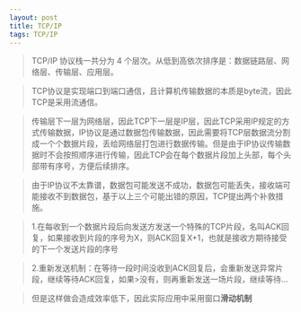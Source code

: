 ```yaml
---
layout: post
title: TCP/IP
tags: TCP/IP
---
```


> TCP/IP 协议栈一共分为 4 个层次。从低到高依次排序是：数据链路层、网络层、传输层、应用层。

> TCP协议是实现端口到端口通信，且计算机传输数据的本质是byte流，因此TCP是采用流通信。

> 传输层下一层为网络层，因此TCP下一层是IP层，因此TCP采用IP规定的方式传输数据，IP协议是通过数据包传输数据，因此需要将TCP层数据流分割成一个个数据片段，丢给网络层打包进行数据传输。但是由于IP协议传输数据时不会按照顺序进行传输，因此TCP会在每个数据片段加上头部，每个头部带有序号，方便后续排序。



> 由于IP协议不太靠谱，数据包可能发送不成功，数据包可能丢失，接收端可能接收不到数据包，基于以上三个可能出错的原因，TCP提出两个补救措施。

> 1.在每收到一个数据片段后向发送方发送一个特殊的TCP片段，名叫ACK回复，如果接收到片段的序号为X，则ACK回复X+1，也就是接收方期待接受的下一个发送片段的序号

> 2.重新发送机制：在等待一段时间没收到ACK回复后，会重新发送异常片段，继续等待ACK回复，如果>没有，则再重新发送一场片段，继续等待...



> 但是这样做会造成效率低下，因此实际应用中采用窗口**滑动机制**






